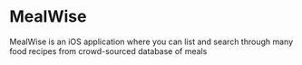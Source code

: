 # MealWise
MealWise is an iOS application where you can list and search through many food recipes from crowd-sourced database of meals
